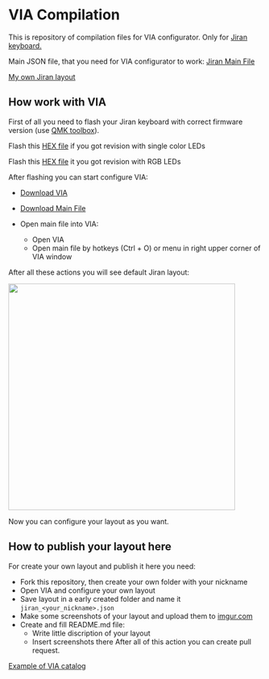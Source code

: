 # VIA Compilation
This is repository of compilation files for VIA configurator. Only for [Jiran keyboard.](https://github.com/Ladniy/jiran-breakoff) 

Main JSON file, that you need for VIA configurator to work:
[Jiran Main File](https://github.com/Ladniy/VIA-Compilation/blob/master/Jiran%20Main%20File.json)

[My own Jiran layout](https://github.com/Ladniy/VIA-Compilation/tree/master/Ladniy)

## How work with VIA

First of all you need to flash your Jiran keyboard with correct firmware version (use [QMK toolbox](https://github.com/qmk/qmk_toolbox/releases)).

Flash this [HEX file](https://github.com/Ladniy/VIA-Compilation/blob/master/jiran_rev1_via.hex) if you got revision with single color LEDs

Flash this [HEX file](https://github.com/Ladniy/VIA-Compilation/blob/master/jiran_rev2_via.hex) it you got revision with RGB LEDs

After flashing you can start configure VIA:

* [Download VIA](https://github.com/the-via/releases/releases/tag/v1.3.1)
* [Download Main File](https://github.com/Ladniy/VIA-Compilation/blob/master/Jiran%20Main%20File.json)
* Open main file into VIA:

  * Open VIA
  * Open main file by hotkeys (Ctrl + O) or menu in right upper corner of VIA window

After all these actions you will see default Jiran layout:

<img src="https://i.imgur.com/33ByS31.png" data-canonical-src="Render" height="450"/>

Now you can configure your layout as you want.

## How to publish your layout here

For create your own layout and publish it here you need:

* Fork this repository, then create your own folder with your nickname
* Open VIA and configure your own layout
* Save layout in a early created folder and name it `jiran_<your_nickname>.json`
* Make some screenshots of your layout and upload them to [imgur.com](https://imgur.com/)
* Create and fill README.md file:
  * Write little discription of your layout
  * Insert screenshots there
After all of this action you can create pull request.

[Example of VIA catalog](https://github.com/Ladniy/VIA-Compilation/tree/master/Example)

